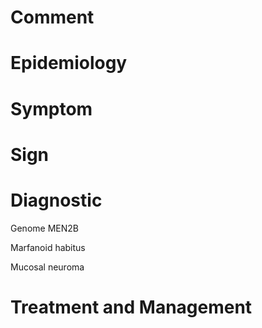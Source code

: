 # Comment

# Epidemiology

# Symptom

# Sign

# Diagnostic

Genome MEN2B

Marfanoid habitus

Mucosal neuroma

# Treatment and Management
